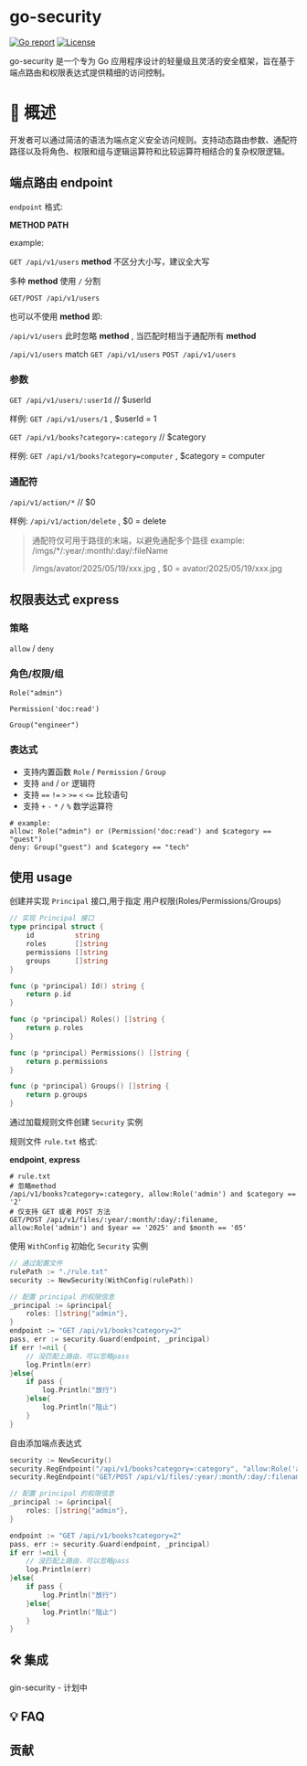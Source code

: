 # go-security

[![Go report](https://goreportcard.com/badge/github.com/einsitang/go-security)](https://goreportcard.com/report/github.com/einsitang/go-security)
[![License](https://img.shields.io/github/license/einsitang/go-security)](./LICENSE)

go-security 是一个专为 Go 应用程序设计的轻量级且灵活的安全框架，旨在基于端点路由和权限表达式提供精细的访问控制。

# 🚀 概述

开发者可以通过简洁的语法为端点定义安全访问规则。支持动态路由参数、通配符路径以及将角色、权限和组与逻辑运算符和比较运算符相结合的复杂权限逻辑。

## 端点路由 endpoint

`endpoint` 格式:

**METHOD** **PATH**

example:

`GET /api/v1/users` **method** 不区分大小写，建议全大写

多种 **method** 使用 `/` 分割

`GET/POST /api/v1/users`

也可以不使用 **method** 即:

`/api/v1/users` 此时忽略 **method** , 当匹配时相当于通配所有 **method**

`/api/v1/users` match `GET /api/v1/users` `POST /api/v1/users`

### 参数

`GET /api/v1/users/:userId` // $userId

样例: `GET /api/v1/users/1` , $userId = 1

`GET /api/v1/books?category=:category` // $category

样例: `GET /api/v1/books?category=computer` , $category = computer

### 通配符

`/api/v1/action/*` // $0

样例: `/api/v1/action/delete` , $0 = delete

> 通配符仅可用于路径的末端，以避免通配多个路径
> example: 
> /imgs/*/:year/:month/:day/:fileName 
> 
> /imgs/avator/2025/05/19/xxx.jpg , $0 = avator/2025/05/19/xxx.jpg 

## 权限表达式 express

### 策略

`allow` / `deny`

### 角色/权限/组

`Role("admin")`

`Permission('doc:read')`

`Group("engineer")`

### 表达式

- 支持内置函数 `Role` / `Permission` / `Group`
- 支持 `and` / `or` 逻辑符
- 支持 `==` `!=` `>` `>=` `<` `<=` 比较语句
- 支持 `+` `-` `*` `/` `%` 数学运算符

```
# example:
allow: Role("admin") or (Permission('doc:read') and $category == "guest")
deny: Group("guest") and $category == "tech"
```

## 使用 usage

创建并实现 `Principal` 接口,用于指定 用户权限(Roles/Permissions/Groups)

```go
// 实现 Principal 接口
type principal struct {
    id          string
    roles       []string
    permissions []string
    groups      []string
}

func (p *principal) Id() string {
    return p.id
}

func (p *principal) Roles() []string {
    return p.roles
}

func (p *principal) Permissions() []string {
    return p.permissions
}

func (p *principal) Groups() []string {
    return p.groups
}
```

通过加载规则文件创建 `Security` 实例

规则文件 `rule.txt` 格式:

**endpoint**, **express**

```
# rule.txt
# 忽略method
/api/v1/books?category=:category, allow:Role('admin') and $category == '2'
# 仅支持 GET 或者 POST 方法
GET/POST /api/v1/files/:year/:month/:day/:filename, allow:Role('admin') and $year == '2025' and $month == '05'
```

使用 `WithConfig` 初始化 `Security` 实例

```go
// 通过配置文件
rulePath := "./rule.txt"
security := NewSecurity(WithConfig(rulePath))

// 配置 principal 的权限信息
_principal := &principal{
    roles: []string{"admin"},
}
endpoint := "GET /api/v1/books?category=2"
pass, err := security.Guard(endpoint, _principal)
if err !=nil {
    // 没匹配上路由，可以忽略pass
    log.Println(err)
}else{
    if pass {
        log.Println("放行")
    }else{
        log.Println("阻止")
    }
}

```

自由添加端点表达式

```go
security := NewSecurity()
security.RegEndpoint("/api/v1/books?category=:category", "allow:Role('admin') and $category == '2'")
security.RegEndpoint("GET/POST /api/v1/files/:year/:month/:day/:filename", "allow:Role('admin') and $year == '2025' and $month == '05'")

// 配置 principal 的权限信息
_principal := &principal{
    roles: []string{"admin"},
}

endpoint := "GET /api/v1/books?category=2"
pass, err := security.Guard(endpoint, _principal)
if err !=nil {
    // 没匹配上路由，可以忽略pass
    log.Println(err)
}else{
    if pass {
        log.Println("放行")
    }else{
        log.Println("阻止")
    }
}
```

## 🛠️ 集成

gin-security - 计划中

## 💡 FAQ

## 贡献
